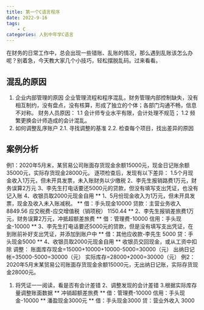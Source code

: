 ```yaml
---
title: 第一个C语言程序
date: 2022-9-16
tags:
	- C
categories: 人到中年学C语言
---
```

在财务的日常工作中，总会出现一些错账、乱账的情况，那么遇到乱账该怎么办呢？别着急，今天教大家几个小技巧，轻松摆脱乱码。过来看看。

<!-- more -->
## 混乱的原因
1. 企业内部管理的原因
企业管理流程和程序混乱，财务管理内部控制缺失，没有相互制约，没有盘点，没有核算，形成了独立的个体；各部门沟通不畅，信息不对称。
财务人员原因：
1.1 会计师专业水平有限，会计处理不规范；
1.2 频繁更换会计师造成的会计混乱。
2. 如何调整乱序账户
2.1. 寻找调整的基准
2.2. 检查每个项目，找出差异的原因
## 案例分析
例1：2020年5月末，某贸易公司账面存货现金余额15000元，现金日记账余额35000元，实际存货现金28000元。
逐项检查后，发现有以下差异：
1.5个月现金收入1万元，但未开具发票，未入账财务以少缴税
2、李先生报销路费1万元，财务误算2万元
3、李先生打电话要还5000元的贷款，但没有填写支出凭证，也没有记入账
4、收银员取2000元现金自用
** 1、5月份现金收入为1万元，但未开具发票，现金及收入未入账减税。 **
借：手头现金10000
贷款：主营业务收入8849.56
应交税费-应交增值税（销项税） 1150.44
** 2、李先生报销差旅费1万元，财务误算2万元，冲抵超额差旅费 **
借：管理费-10000
信用：手头现金-10000
** 3、李先生打电话要还5000元的贷款，但是没有填写支出凭证，在到账前补好支出凭证，并添加到账户中 **
借：其他应收款-李先生 5000
贷：手头现金5000
** 4、收银员取2000元现金自用 **
收银员交回现金，或从工资中扣除
调整：
账面库存现金=15000+10000+10000-5000=30000（元）
出纳日记帐=35000-5000=30000（元）
实际库存=28000+2000=30000（元）
例2：2020年5月末某贸易公司账面存货现金余额15000元，无出纳日记账，实际存货现金28000元。
1. 将凭证一一阅读，看是否有会计差错
2、调整发现的会计差错
3.根据实际库存量调整账面数据
** 冲销超额差旅费 **
借：管理费-10000
信用：手头现金-10000
** 潘盈现金3000元 **
借：手头现金3000
贷：营业外收入 3000
